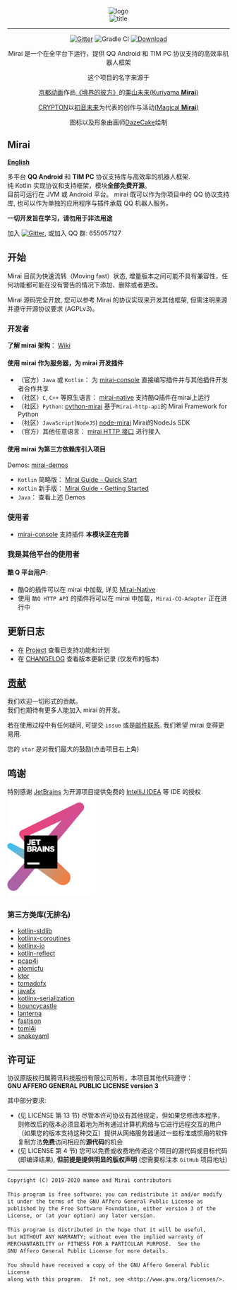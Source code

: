 <div align="center">
   <img width="160" src="http://img.mamoe.net/2020/02/16/a759783b42f72.png" alt="logo"></br>


   <img width="95" src="http://img.mamoe.net/2020/02/16/c4aece361224d.png" alt="title">

----

[![Gitter](https://badges.gitter.im/mamoe/mirai.svg)](https://gitter.im/mamoe/mirai?utm_source=badge&utm_medium=badge&utm_campaign=pr-badge)
![Gradle CI](https://github.com/mamoe/mirai/workflows/Gradle%20CI/badge.svg?branch=master)
[![Download](https://api.bintray.com/packages/him188moe/mirai/mirai-core/images/download.svg)](https://bintray.com/him188moe/mirai/mirai-core/)  

Mirai 是一个在全平台下运行，提供 QQ Android 和 TIM PC 协议支持的高效率机器人框架

这个项目的名字来源于
     <p><a href = "http://www.kyotoanimation.co.jp/">京都动画</a>作品<a href = "https://zh.moegirl.org/zh-hans/%E5%A2%83%E7%95%8C%E7%9A%84%E5%BD%BC%E6%96%B9">《境界的彼方》</a>的<a href = "https://zh.moegirl.org/zh-hans/%E6%A0%97%E5%B1%B1%E6%9C%AA%E6%9D%A5">栗山未来(Kuriyama <b>Mirai</b>)</a></p>
     <p><a href = "https://www.crypton.co.jp/">CRYPTON</a>以<a href = "https://www.crypton.co.jp/miku_eng">初音未来</a>为代表的创作与活动<a href = "https://magicalmirai.com/2019/index_en.html">(Magical <b>Mirai</b>)</a></p>
图标以及形象由画师<a href = "">DazeCake</a>绘制
</div>

## Mirai

**[English](README-eng.md)**  


多平台 **QQ Android** 和 **TIM PC** 协议支持库与高效率的机器人框架.   
纯 Kotlin 实现协议和支持框架，模块<b>全部免费开源</b>。  
目前可运行在 JVM 或 Android 平台。
mirai 既可以作为你项目中的 QQ 协议支持库, 也可以作为单独的应用程序与插件承载 QQ 机器人服务。

**一切开发旨在学习，请勿用于非法用途**  

加入 [![Gitter](https://badges.gitter.im/mamoe/mirai.svg)](https://gitter.im/mamoe/mirai?utm_source=badge&utm_medium=badge&utm_campaign=pr-badge), 或加入 QQ 群: 655057127


## 开始

Mirai 目前为快速流转（Moving fast）状态, 增量版本之间可能不具有兼容性，任何功能都可能在没有警告的情况下添加、删除或者更改。

Mirai 源码完全开放, 您可以参考 Mirai 的协议实现来开发其他框架, 但需注明来源并遵守开源协议要求 (AGPLv3)。

### 开发者

**了解 mirai 架构**： [Wiki](https://github.com/mamoe/mirai/wiki/Home) 

#### 使用 mirai 作为服务器，为 mirai 开发插件

- （官方）`Java` 或 `Kotlin`： 为 [mirai-console](https://github.com/mamoe/mirai-console) 直接编写插件并与其他插件开发者合作共享
- （社区）`C`, `C++` 等原生语言： [mirai-native](https://github.com/iTXTech/mirai-native) 支持酷Q插件在mirai上运行
- （社区）`Python`: [python-mirai](https://github.com/Chenwe-i-lin/python-mirai) 基于`Mirai-http-api`的 Mirai Framework for Python
- （社区）`JavaScript`(`NodeJS`) [node-mirai](https://github.com/RedBeanN/node-mirai) Mirai的NodeJs SDK
- （官方）其他任意语言： [mirai HTTP 接口](https://github.com/mamoe/mirai-api-http) 进行接入

#### 使用 mirai 为第三方依赖库引入项目

Demos: [mirai-demos](https://github.com/mamoe/mirai-demos)

- `Kotlin` 简略版： [Mirai Guide - Quick Start](/docs/guide_quick_start.md)
- `Kotlin` 新手版： [Mirai Guide - Getting Started](/docs/guide_getting_started.md)
- `Java`： 查看上述 Demos

### 使用者

- [mirai-console](https://github.com/mamoe/mirai-console) 支持插件 **本模块正在完善**

### 我是其他平台的使用者

#### 酷 Q 平台用户: 

- 酷Q的插件可以在 mirai 中加载, 详见 [Mirai-Native](https://github.com/iTXTech/mirai-native)
- 使用 `酷Q HTTP API` 的插件将可以在 mirai 中加载，`Mirai-CQ-Adapter` 正在进行中

## 更新日志

* 在 [Project](https://github.com/mamoe/mirai/projects/3) 查看已支持功能和计划
* 在 [CHANGELOG](https://github.com/mamoe/mirai/blob/master/CHANGELOG.md) 查看版本更新记录 (仅发布的版本)

## [贡献](https://github.com/mamoe/mirai/blob/master/CONTRIBUTING.md)

我们欢迎一切形式的贡献。  
我们也期待有更多人能加入 mirai 的开发。  

若在使用过程中有任何疑问, 可提交 `issue` 或是[邮件联系](mailto:support@mamoe.net). 我们希望 mirai 变得更易用.

您的 `star` 是对我们最大的鼓励(点击项目右上角)



## 鸣谢

特别感谢 [JetBrains](https://www.jetbrains.com/?from=mirai) 为开源项目提供免费的 [IntelliJ IDEA](https://www.jetbrains.com/idea/?from=mirai) 等 IDE 的授权  
[<img src=".github/jetbrains-variant-3.png" width="200"/>](https://www.jetbrains.com/?from=mirai)

### 第三方类库(无排名)

- [kotlin-stdlib](https://github.com/JetBrains/kotlin)
- [kotlinx-coroutines](https://github.com/Kotlin/kotlinx.coroutines)
- [kotlinx-io](https://github.com/Kotlin/kotlinx-io)
- [kotlin-reflect](https://github.com/JetBrains/kotlin)
- [pcap4j](https://github.com/kaitoy/pcap4j)
- [atomicfu](https://github.com/Kotlin/kotlinx.atomicfu)
- [ktor](https://github.com/ktorio/ktor)
- [tornadofx](https://github.com/edvin/tornadofx)
- [javafx](https://github.com/openjdk/jfx)
- [kotlinx-serialization](https://github.com/Kotlin/kotlinx.serialization)
- [bouncycastle](https://www.bouncycastle.org/java.html)
- [lanterna](https://github.com/mabe02/lanterna/tree/master)
- [fastjson](https://github.com/alibaba/fastjson)
- [toml4j](https://github.com/mwanji/toml4j)
- [snakeyaml](https://mvnrepository.com/artifact/org.yaml/snakeyaml)



## 许可证

协议原版权归属腾讯科技股份有限公司所有，本项目其他代码遵守：  
**GNU AFFERO GENERAL PUBLIC LICENSE version 3**  

其中部分要求:  

- (见 LICENSE 第 13 节) 尽管本许可协议有其他规定，但如果您修改本程序，则修改后的版本必须显着地为所有通过计算机网络与它进行远程交互的用户（如果您的版本支持这种交互）提供从网络服务器通过一些标准或惯用的软件复制方法**免费**访问相应的**源代码**的机会
- (见 LICENSE 第 4 节) 您可以免费或收费地传递这个项目的源代码或目标代码(即编译结果), **但前提是提供明显的版权声明** (您需要标注本 `GitHub` 项目地址)

------

    Copyright (C) 2019-2020 mamoe and Mirai contributors
    
    This program is free software: you can redistribute it and/or modify
    it under the terms of the GNU Affero General Public License as
    published by the Free Software Foundation, either version 3 of the
    License, or (at your option) any later version.
    
    This program is distributed in the hope that it will be useful,
    but WITHOUT ANY WARRANTY; without even the implied warranty of
    MERCHANTABILITY or FITNESS FOR A PARTICULAR PURPOSE.  See the
    GNU Affero General Public License for more details.
    
    You should have received a copy of the GNU Affero General Public License
    along with this program.  If not, see <http://www.gnu.org/licenses/>.
